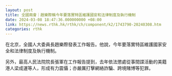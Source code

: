 ```yaml
---
layout: post
title: 全國兩會｜趙樂際稱今年要落實特區維護國安和法律制度及執行機制
date: 2024-03-08 18:47:36.000000000 +08:00
link: https://news.rthk.hk/rthk/ch/component/k2/1743790-20240308.htm
categories: rthk
---
```


在北京，全國人大委員長趙樂際發表工作報告。他說，今年要落實特區維護國家安全和法律制度及執行機制。

另外，最高人民法院院長張軍在工作報告提到，去年依法懲處從事間諜活動的美籍港人梁成運等人，形成有力震懾；亦嚴厲打擊網絡詐騙、跨境賭博等犯罪。
